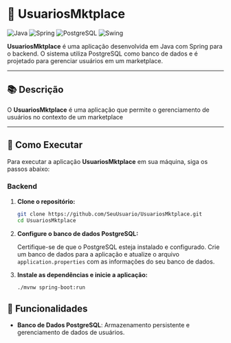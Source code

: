 # 👤 UsuariosMktplace

![Java](https://img.shields.io/badge/Java-007396?style=for-the-badge&logo=java&logoColor=white)
![Spring](https://img.shields.io/badge/Spring-6DB33F?style=for-the-badge&logo=spring&logoColor=white)
![PostgreSQL](https://img.shields.io/badge/PostgreSQL-336791?style=for-the-badge&logo=postgresql&logoColor=white)
![Swing](https://img.shields.io/badge/Swing-000000?style=for-the-badge&logo=java&logoColor=white)

**UsuariosMktplace** é uma aplicação desenvolvida em Java com Spring para o backend. O sistema utiliza PostgreSQL como banco de dados e é projetado para gerenciar usuários em um marketplace.

---

## 📚 Descrição

O **UsuariosMktplace** é uma aplicação que permite o gerenciamento de usuários no contexto de um marketplace

---

## 🚀 Como Executar

Para executar a aplicação **UsuariosMktplace** em sua máquina, siga os passos abaixo:

### Backend

1. **Clone o repositório:**

    ```bash
    git clone https://github.com/SeuUsuario/UsuariosMktplace.git
    cd UsuariosMktplace
    ```

2. **Configure o banco de dados PostgreSQL:**

    Certifique-se de que o PostgreSQL esteja instalado e configurado. Crie um banco de dados para a aplicação e atualize o arquivo `application.properties` com as informações do seu banco de dados.

3. **Instale as dependências e inicie a aplicação:**

    ```bash
    ./mvnw spring-boot:run
    ```

## 🧩 Funcionalidades

- **Banco de Dados PostgreSQL**: Armazenamento persistente e gerenciamento de dados de usuários.
